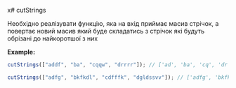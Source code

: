 x# cutStrings

Необхідно реалізувати функцію, яка на вхід приймає масив стрічок,
а повертає новий масив який буде складатись з стрічок які будуть обрізані до найкоротшої з них

**Example:**

```js
cutStrings(["addf", "ba", "cqqw", "drrrr"]); // ['ad', 'ba', 'cq', 'dr']

cutStrings(["adfg", "bkfkdl", "cdfffk", "dgldssvv"]); // ['adfg', 'bkfk', 'cdff', 'dgld']
```

